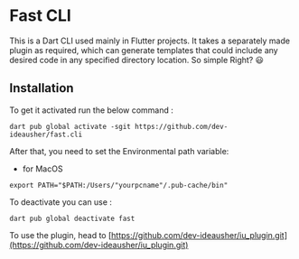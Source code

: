 
# Fast CLI

This is a Dart CLI used mainly in Flutter projects. It takes a separately made plugin as required, which can generate templates that could include any desired code in any specified directory location. So simple Right? 😃

## Installation

To get it activated run the below command :

```
dart pub global activate -sgit https://github.com/dev-ideausher/fast.cli
```
After that, you need to set the Environmental path variable:

- for MacOS

```
export PATH="$PATH:/Users/"yourpcname"/.pub-cache/bin"
```

To deactivate you can use :
	
```
dart pub global deactivate fast
```

To use the plugin, head to [https://github.com/dev-ideausher/iu_plugin.git](https://github.com/dev-ideausher/iu_plugin.git)
